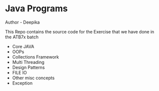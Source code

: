 # Java Programs

Author - Deepika

This Repo contains the source code for the
Exercise that we have done in the ATB7x batch

- Core JAVA
- OOPs
- Collections Framework
- Multi Threading
- Design Patterns
- FILE IO
- Other misc concepts
- Exception